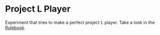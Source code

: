 # Project L Player

Experiment that tries to make a perfect project L player. Take a look in the [Rulebook](https://tesera.ru/images/items/1906295/Project_L_Revised_Rulebook.pdf).
